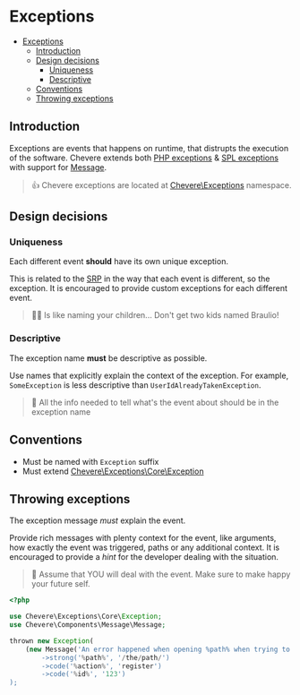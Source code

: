 # Exceptions
- [Exceptions](#exceptions)
  - [Introduction](#introduction)
  - [Design decisions](#design-decisions)
    - [Uniqueness](#uniqueness)
    - [Descriptive](#descriptive)
  - [Conventions](#conventions)
  - [Throwing exceptions](#throwing-exceptions)

## Introduction

Exceptions are events that happens on runtime, that distrupts the execution of the software. Chevere extends both [PHP exceptions](https://www.php.net/manual/en/language.exceptions.php) & [SPL exceptions](https://www.php.net/manual/en/spl.exceptions.php) with support for [Message](./../components/message.md).

> 👍 Chevere exceptions are located at [Chevere\Exceptions]() namespace.

## Design decisions

### Uniqueness

Each different event **should** have its own unique exception.

This is related to the [SRP](https://en.wikipedia.org/wiki/Single-responsibility_principle) in the way that each event is different, so the exception. It is encouraged to provide custom exceptions for each different event.

> 👶🏿 Is like naming your children... Don't get two kids named Braulio!

### Descriptive

The exception name **must** be descriptive as possible.

Use names that explicitly explain the context of the exception. For example, `SomeException` is less descriptive than `UserIdAlreadyTakenException`.

> 🙈 All the info needed to tell what's the event about should be in the exception name 

## Conventions

* Must be named with `Exception` suffix
* Must extend [Chevere\Exceptions\Core\Exception]()

## Throwing exceptions

The exception message *must* explain the event.

Provide rich messages with plenty context for the event, like arguments, how exactly the event was triggered, paths or any additional context. It is encouraged to provide a *hint* for the developer dealing with the situation.

> 🧔 Assume that YOU will deal with the event. Make sure to make happy your future self.

```php
<?php

use Chevere\Exceptions\Core\Exception;
use Chevere\Components\Message\Message;

thrown new Exception(
    (new Message('An error happened when opening %path% when trying to %action% for %id%))
        ->strong('%path%', '/the/path/')
        ->code('%action%', 'register')
        ->code('%id%', '123')
);